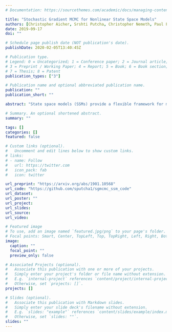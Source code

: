 ```yaml
---
# Documentation: https://sourcethemes.com/academic/docs/managing-content/

title: "Stochastic Gradient MCMC for Nonlinear State Space Models"
authors: [Christopher Aicher, Srshti Putcha, Christopher Nemeth, Paul Fearnhead, Emily Fox]
date: 2019-09-17
doi: ""

# Schedule page publish date (NOT publication's date).
publishDate: 2020-02-05T13:40:45Z

# Publication type.
# Legend: 0 = Uncategorized; 1 = Conference paper; 2 = Journal article;
# 3 = Preprint / Working Paper; 4 = Report; 5 = Book; 6 = Book section;
# 7 = Thesis; 8 = Patent
publication_types: ["3"]

# Publication name and optional abbreviated publication name.
publication: ""
publication_short: ""

abstract: "State space models (SSMs) provide a flexible framework for modeling complex time series via a latent stochastic process. Inference for nonlinear, non-Gaussian SSMs is often tackled with particle methods that do not scale well to long time series. The challenge is two-fold: not only do computations scale linearly with time, as in the linear case, but particle filters additionally suffer from increasing particle degeneracy with longer series. Stochastic gradient MCMC methods have been developed to scale inference for hidden Markov models (HMMs) and linear SSMs using buffered stochastic gradient estimates to account for temporal dependencies. We extend these stochastic gradient estimators to nonlinear SSMs using particle methods. We present error bounds that account for both buffering error and particle error in the case of nonlinear SSMs that are log-concave in the latent process. We evaluate our proposed particle buffered stochastic gradient using SGMCMC for inference on both long sequential synthetic and minute-resolution financial returns data, demonstrating the importance of this class of methods."

# Summary. An optional shortened abstract.
summary: ""

tags: []
categories: []
featured: false

# Custom links (optional).
#   Uncomment and edit lines below to show custom links.
# links:
# - name: Follow
#   url: https://twitter.com
#   icon_pack: fab
#   icon: twitter

url_preprint: "https://arxiv.org/abs/1901.10568"
url_code: "https://github.com/sputcha1/sgmcmc_ssm_code"
url_dataset:
url_poster: ""
url_project: 
url_slides:
url_source: 
url_video:

# Featured image
# To use, add an image named `featured.jpg/png` to your page's folder. 
# Focal points: Smart, Center, TopLeft, Top, TopRight, Left, Right, BottomLeft, Bottom, BottomRight.
image:
  caption: ""
  focal_point: ""
  preview_only: false

# Associated Projects (optional).
#   Associate this publication with one or more of your projects.
#   Simply enter your project's folder or file name without extension.
#   E.g. `internal-project` references `content/project/internal-project/index.md`.
#   Otherwise, set `projects: []`.
projects: []

# Slides (optional).
#   Associate this publication with Markdown slides.
#   Simply enter your slide deck's filename without extension.
#   E.g. `slides: "example"` references `content/slides/example/index.md`.
#   Otherwise, set `slides: ""`.
slides: ""
---
```

